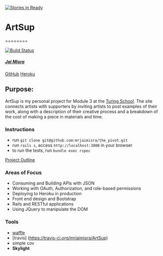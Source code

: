 [![Stories in Ready](https://badge.waffle.io/mrjaimisra/ArtSup.png?label=ready&title=Ready)](https://waffle.io/mrjaimisra/ArtSup)
# ArtSup
========

[![Build Status](https://travis-ci.org/mrjaimisra/ArtSup.svg)](https://travis-ci.org/mrjaimisra/ArtSup)

##### [Jai Misra](https://github.com/mrjaimisra)
[GitHub](https://github.com/mrjaimisra/ArtSup)
[Heroku]()

## Purpose:

ArtSup is my personal project for Module 3 at the [Turing School](http://turing.io).
The site connects artists with supporters
by inviting artists to post examples of their work,
along with a description of their creative process
and a breakdown of the cost of making a piece in materials and time.

### Instructions
- run `git clone git@github.com:mrjaimisra/the_pivot.git`
- run `rails s`, access `http://localhost:3000` in your browser
- to run the tests, run `bundle exec rspec`

[Project Outline](https://github.com/turingschool/lesson_plans/blob/master/ruby_03-professional_rails_applications/self_directed_project.md)

### Areas of Focus

+ Consuming and Building APIs with JSON
+ Working with OAuth, Authorization, and role-based permissions 
+ Deploying to Heroku in production
+ Front end design and Bootstrap
+ Rails and RESTful applications
+ Using JQuery to manipulate the DOM

### Tools

  - [waffle](https://waffle.io/mrjaimisra/ArtSup)
  - [travis]  (https://travis-ci.org/mrjaimisra/ArtSup)
  - simple cov
  - ****Skylight****
  